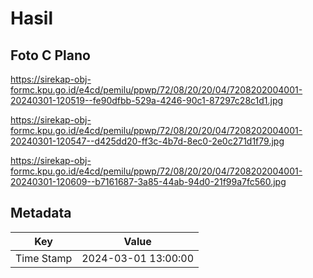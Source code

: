 # Hasil

## Foto C Plano

https://sirekap-obj-formc.kpu.go.id/e4cd/pemilu/ppwp/72/08/20/20/04/7208202004001-20240301-120519--fe90dfbb-529a-4246-90c1-87297c28c1d1.jpg

https://sirekap-obj-formc.kpu.go.id/e4cd/pemilu/ppwp/72/08/20/20/04/7208202004001-20240301-120547--d425dd20-ff3c-4b7d-8ec0-2e0c271d1f79.jpg

https://sirekap-obj-formc.kpu.go.id/e4cd/pemilu/ppwp/72/08/20/20/04/7208202004001-20240301-120609--b7161687-3a85-44ab-94d0-21f99a7fc560.jpg


## Metadata

| Key        | Value               |
| ---------- | ------------------- |
| Time Stamp | 2024-03-01 13:00:00 |



